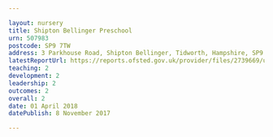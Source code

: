 ```yaml
---

layout: nursery
title: Shipton Bellinger Preschool
urn: 507983
postcode: SP9 7TW
address: 3 Parkhouse Road, Shipton Bellinger, Tidworth, Hampshire, SP9 7TW
latestReportUrl: https://reports.ofsted.gov.uk/provider/files/2739669/urn/507983.pdf
teaching: 2
development: 2
leadership: 2
outcomes: 2
overall: 2
date: 01 April 2018 
datePublish: 8 November 2017

---
```


